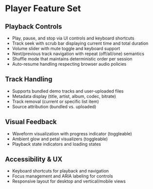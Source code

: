 # Player Feature Set

## Playback Controls
- Play, pause, and stop via UI controls and keyboard shortcuts
- Track seek with scrub bar displaying current time and total duration
- Volume slider with mute toggle and keyboard support
- Next/previous track navigation with repeat (off/all/one) semantics
- Shuffle mode that maintains deterministic order per session
- Auto-resume handling respecting browser audio policies

## Track Handling
- Supports bundled demo tracks and user-uploaded files
- Metadata display (title, artist, album, codec, bitrate)
- Track removal (current or specific list item)
- Source attribution (bundled vs. uploaded)

## Visual Feedback
- Waveform visualization with progress indicator (toggleable)
- Ambient glow and petal visualizers (toggleable)
- Playback state indicators and loading states

## Accessibility & UX
- Keyboard shortcuts for playback and navigation
- Focus management and ARIA labeling for controls
- Responsive layout for desktop and vertical/mobile views
